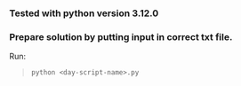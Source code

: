 ### Tested with python version 3.12.0

### Prepare solution by putting input in correct txt file.

Run:

> `python <day-script-name>.py`